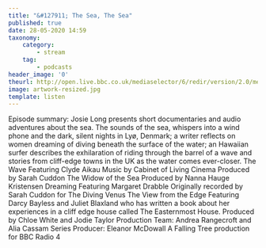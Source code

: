 ```yaml
---
title: "&#127911; The Sea, The Sea"
published: true
date: 28-05-2020 14:59
taxonomy:
    category:
        - stream
    tag:
        - podcasts
header_image: '0'
theurl: http://open.live.bbc.co.uk/mediaselector/6/redir/version/2.0/mediaset/audio-nondrm-download/proto/http/vpid/p08dh6sj.mp3
image: artwork-resized.jpg
template: listen
--- 
```

Episode summary: Josie Long presents short documentaries and audio adventures about the sea. The sounds of the sea, whispers into a wind phone and the dark, silent nights in Lyø, Denmark; a writer reflects on women dreaming of diving beneath the surface of the water; an Hawaiian surfer describes the exhilaration of riding through the barrel of a wave and stories from cliff-edge towns in the UK as the water comes ever-closer. The Wave Featuring Clyde Aikau Music by Cabinet of Living Cinema Produced by Sarah Cuddon The Widow of the Sea Produced by Nanna Hauge Kristensen Dreaming Featuring Margaret Drabble Originally recorded by Sarah Cuddon for The Diving Venus The View from the Edge Featuring Darcy Bayless and Juliet Blaxland who has written a book about her experiences in a cliff edge house called The Easternmost House. Produced by Chloe White and Jodie Taylor Production Team: Andrea Rangecroft and Alia Cassam Series Producer: Eleanor McDowall A Falling Tree production for BBC Radio 4
